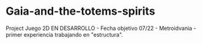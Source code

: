 # Gaia-and-the-totems-spirits
 Project
Juego 2D EN DESARROLLO - Fecha objetivo 07/22  - Metroidvania - primer experiencia trabajando en "estructura".
